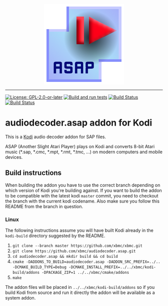 <p align="center">
  <img src="audiodecoder.asap/icon.png" />
</p>

------------------

[![License: GPL-2.0-or-later](https://img.shields.io/badge/License-GPL%20v2+-blue.svg)](LICENSE.md)
[![Build and run tests](https://github.com/xbmc/audiodecoder.asap/actions/workflows/build.yml/badge.svg?branch=Nexus)](https://github.com/xbmc/audiodecoder.asap/actions/workflows/build.yml)
[![Build Status](https://dev.azure.com/teamkodi/binary-addons/_apis/build/status/xbmc.audiodecoder.asap?branchName=Nexus)](https://dev.azure.com/teamkodi/binary-addons/_build/latest?definitionId=4&branchName=Nexus)
[![Build Status](https://jenkins.kodi.tv/view/Addons/job/xbmc/job/audiodecoder.asap/job/Nexus/badge/icon)](https://jenkins.kodi.tv/blue/organizations/jenkins/xbmc%2Faudiodecoder.asap/branches/)
<!--- [![Build Status](https://ci.appveyor.com/api/projects/status/github/xbmc/audiodecoder.asap?branch=Nexus&svg=true)](https://ci.appveyor.com/project/xbmc/audiodecoder-asap?branch=Nexus) -->

# audiodecoder.asap addon for Kodi

This is a [Kodi](https://kodi.tv) audio decoder addon for SAP files.

ASAP (Another Slight Atari Player) plays on Kodi and converts 8-bit Atari music (*.sap, *.cmc, *.mpt, *.rmt, *.tmc, ...) on modern computers and mobile devices.

## Build instructions

When building the addon you have to use the correct branch depending on which version of Kodi you're building against. 
If you want to build the addon to be compatible with the latest kodi `master` commit, you need to checkout the branch with the current kodi codename.
Also make sure you follow this README from the branch in question.

### Linux

The following instructions assume you will have built Kodi already in the `kodi-build` directory 
suggested by the README.

1. `git clone --branch master https://github.com/xbmc/xbmc.git`
2. `git clone https://github.com/xbmc/audiodecoder.asap.git`
3. `cd audiodecoder.asap && mkdir build && cd build`
4. `cmake -DADDONS_TO_BUILD=audiodecoder.asap -DADDON_SRC_PREFIX=../.. -DCMAKE_BUILD_TYPE=Debug -DCMAKE_INSTALL_PREFIX=../../xbmc/kodi-build/addons -DPACKAGE_ZIP=1 ../../xbmc/cmake/addons`
5. `make`

The addon files will be placed in `../../xbmc/kodi-build/addons` so if you build Kodi from source and run it directly 
the addon will be available as a system addon.
